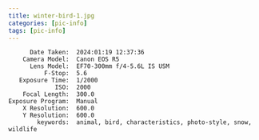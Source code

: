 ```yaml
---
title: winter-bird-1.jpg
categories: [pic-info]
tags: [pic-info]
---
```


          Date Taken:  2024:01:19 12:37:36
        Camera Model:  Canon EOS R5
          Lens Model:  EF70-300mm f/4-5.6L IS USM
              F-Stop:  5.6
       Exposure Time:  1/2000
                 ISO:  2000
        Focal Length:  300.0
    Exposure Program:  Manual
        X Resolution:  600.0
        Y Resolution:  600.0
            keywords:  animal, bird, characteristics, photo-style, snow, wildlife
